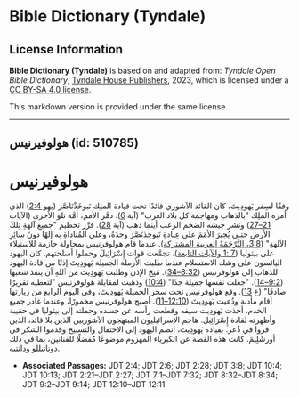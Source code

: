 # Bible Dictionary (Tyndale)

## License Information

**Bible Dictionary (Tyndale)** is based on and adapted from: _Tyndale Open Bible Dictionary_, [Tyndale House Publishers](https://tyndaleopenresources.com/), 2023, which is licensed under a [CC BY-SA 4.0 license](https://creativecommons.org/licenses/by-sa/4.0/legalcode.en).

This markdown version is provided under the same license.



--------------------------------

## هولوفيرنيس (id: 510785)

هولوفيرنيس
==========

وفقًا لسِفر يَهودِيتَ، كان القائد الآشوري قائدًا تحت قيادة الملِك نَبوخَذْنَاصَّر ([يهو 2:4](https://ref.ly/Jdt2:4)) الذي أمره الملِك "بالذهاب ومهاجمة كل بلاد الغرب" (آية [6](https://ref.ly/Jdt2:6)). دمَّر الأمم، أمَّة تلو الأخرى (الآيات [21–27](https://ref.ly/Jdt2:21-Jdt2:27)) ونشر جيشه الضخم الرعب أينما ذهب (آية [28](https://ref.ly/Jdt2:28)). قرَّر تحطيم "جميعِ آلهةِ تِلكَ الأرضِ حتـى يُجبِرَ الأمَمَ على عِبادةِ نَبوخذنَصَّرَ وحدَهُ، وعلى المُناداةِ بِه إلهًا دونَ سائِرِ الآلهةِ" ([3:8، التَّرْجَمَةً العربية المشتركة](https://ref.ly/Jdt3:8)). عندما قام هولوفرنيس بمحاولة حازمة للاستيلاء على بيثوليا ([7 :1 والآيات التابعة](https://ref.ly/Jdt7:1-Jdt7:32))، تجمَّعت قوات إِسْرَائِيلَ وحملوا أسلحتهم. كان اليهود اليائسون على وشك الاستسلام عندما طلبت الأرملة الجميلة يَهودِيتَ إذنًا من قادة اليهود للذهاب إلى هولوفرنيس ([8:32–34](https://ref.ly/Jdt8:32-Jdt8:34)). مُنِحَ الإذن وطلبت يَهودِيتَ من ٱللهِ أن ينقذ شعبها ([9:2–14](https://ref.ly/Jdt9:2-Jdt9:14)). "جعلت نفسها جميلة جدًا" ([10:4](https://ref.ly/Jdt10:4)) وذهبت لمقابلة هولوفرنيس "لتعطيه تقريرًا صادقًا" (ع [13](https://ref.ly/Jdt10:13)). وقع هولوفرنيس تحت سحر الجميلة يَهودِيتَ، وفي اليوم الرابع من زيارتها أقام مأدبة ودُعيت يَهودِيتَ ([12:10–11](https://ref.ly/Jdt12:10-Jdt12:11)). أصبح هولوفرنيس مخمورًا، وعندما غادر جميع الخدم، أخذت يَهودِيت سيفه وقطعت رأسه عن جسده وحملته إلى بيثوليا في حقيبة وأظهرته لقادة إِسْرَائِيل. هاجم الإسرائيليون المبتهجون الآشوريين الذين بلا قائد، الذين فروا في ذُعر. بقيادة يَهودِيتَ، انضم اليهود إلى الاحتفال والتسبيح وقدموا الشكر في أورشَلِيمَ. كانت هذه القصة عن الكبرياء المهزوم موضوعًا مُفضلًا للفنانين، بما في ذلك دوناتيللو ودانتيه.

* **Associated Passages:** JDT 2:4; JDT 2:6; JDT 2:28; JDT 3:8; JDT 10:4; JDT 10:13; JDT 2:21–JDT 2:27; JDT 7:1–JDT 7:32; JDT 8:32–JDT 8:34; JDT 9:2–JDT 9:14; JDT 12:10–JDT 12:11

